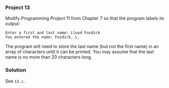 ### Project 13

Modify Programming Project 11 from Chapter 7 so that the program labels its
output:

```
Enter a first and last name: Lloyd Fosdick
You entered the name: Fosdick, L.
```

The program will need to store the last name (but not the first name) in an
array of characters until it can be printed. You may assume that the last name
is no more than 20 characters long.

### Solution

See `13.c`.
